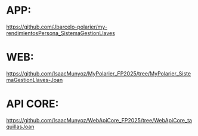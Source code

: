 # APP: 
https://github.com/Jbarcelo-polarier/my-rendimientosPersona_SistemaGestionLlaves

# WEB: 
https://github.com/IsaacMunyoz/MyPolarier_FP2025/tree/MyPolarier_SistemaGestionLlaves-Joan

# API CORE: 
https://github.com/IsaacMunyoz/WebApiCore_FP2025/tree/WebApiCore_taquillasJoan

